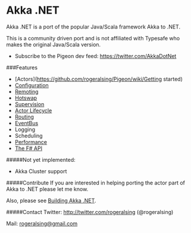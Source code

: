 # Akka .NET

Akka .NET is a port of the popular Java/Scala framework Akka to .NET.

This is a community driven port and is not affiliated with Typesafe who makes the original Java/Scala version.

* Subscribe to the Pigeon dev feed: https://twitter.com/AkkaDotNet

###Features
* [Actors](https://github.com/rogeralsing/Pigeon/wiki/Getting started)
* [Configuration](https://github.com/rogeralsing/Pigeon/wiki/Configuration)
* [Remoting](https://github.com/rogeralsing/Pigeon/wiki/Remoting)
* [Hotswap](https://github.com/rogeralsing/Pigeon/wiki/Hotswap)
* [Supervision](https://github.com/rogeralsing/Pigeon/wiki/Supervision)
* [Actor Lifecycle](https://github.com/rogeralsing/Pigeon/blob/master/Pigeon.Tests/ActorLifeCycleSpec.cs)
* [Routing](https://github.com/rogeralsing/Pigeon/wiki/Routing)
* [EventBus](https://github.com/rogeralsing/Pigeon/wiki/EventBus)
* Logging
* Scheduling
* [Performance](https://github.com/rogeralsing/Pigeon/wiki/Performance)
* [The F# API](https://github.com/rogeralsing/Pigeon/wiki/FSharp-API)

#####Not yet implemented:
* Akka Cluster support

#####Contribute
If you are interested in helping porting the actor part of Akka to .NET please let me know.

Also, please see [Building Akka .NET](https://github.com/rogeralsing/Pigeon/wiki/Building-and-Distributing-Pigeon).

#####Contact
Twitter: http://twitter.com/rogeralsing  (@rogeralsing)

Mail: rogeralsing@gmail.com

